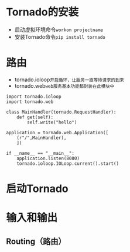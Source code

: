 # Tornado的安装
* 启动虚拟环境命令`workon projectname`
* 安装Tornado命令`pip install tornado`

# 路由
* tornado.ioloop`开启循环，让服务一直等待请求的到来`
* tornado.web`web服务基本功能都封装在此模块中`
```
import tornado.ioloop
import tornado.web

class MainHandler(tornado.RequestHandler):
    def get(self):
        self.write("hello")

application = tornado.web.Application([
    (r"/",MainHandler),
    ])

if __name__ == "__main__":
    application.listen(8080)
    tornado.ioloop.IOLoop.current().start()
```

# 启动Tornado
# 输入和输出

## Routing（路由）

